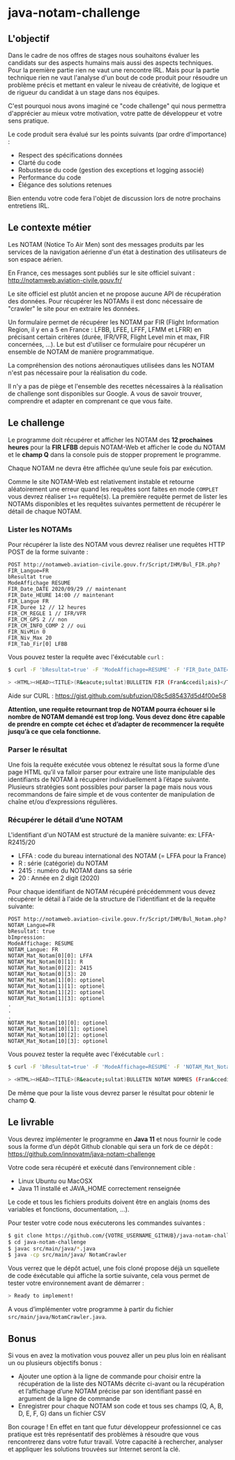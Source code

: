 # java-notam-challenge

## L'objectif

Dans le cadre de nos offres de stages nous souhaitons évaluer les candidats sur des aspects humains mais aussi des aspects techniques. Pour la première partie rien ne vaut une rencontre IRL. Mais pour la partie technique rien ne vaut l'analyse d'un bout de code produit pour résoudre un problème précis et mettant en valeur le niveau de créativité, de logique et de rigueur du candidat à un stage dans nos équipes.

C'est pourquoi nous avons imaginé ce "code challenge" qui nous permettra d'apprécier au mieux votre motivation, votre patte de développeur et votre sens pratique.

Le code produit sera évalué sur les points suivants (par ordre d'importance) :
* Respect des spécifications données
* Clarté du code
* Robustesse du code (gestion des exceptions et logging associé)
* Performance du code
* Élégance des solutions retenues

Bien entendu votre code fera l'objet de discussion lors de notre prochains entretiens IRL.

## Le contexte métier

Les NOTAM (Notice To Air Men) sont des messages produits par les services de la navigation aérienne d'un état à destination des utilisateurs de son espace aérien.

En France, ces messages sont publiés sur le site officiel suivant : http://notamweb.aviation-civile.gouv.fr/

Le site officiel est plutôt ancien et ne propose aucune API de récupération des données. Pour récupérer les NOTAMs il est donc nécessaire de "crawler" le site pour en extraire les données.

Un formulaire permet de récupérer les NOTAM par FIR (Flight Information Region, il y en a 5 en France : LFBB, LFEE, LFFF, LFMM et LFRR) en précisant certain critères (durée, IFR/VFR, Flight Level min et max, FIR concernées, ...). Le but est d'utiliser ce formulaire pour récupérer un ensemble de NOTAM de manière programmatique.

La compréhension des notions aéronautiques utilisées dans les NOTAM n'est pas nécessaire pour la réalisation du code.

Il n'y a pas de piège et l'ensemble des recettes nécessaires à la réalisation de challenge sont disponibles sur Google. A vous de savoir trouver, comprendre et adapter en comprenant ce que vous faite.

## Le challenge

Le programme doit récupérer et afficher les NOTAM des **12 prochaines heures** pour la **FIR LFBB** depuis NOTAM-Web et afficher le code du NOTAM et le **champ Q** dans la console puis de stopper proprement le programme.

Chaque NOTAM ne devra être affichée qu’une seule fois par exécution.

Comme le site NOTAM-Web est relativement instable et retourne aléatoirement une erreur quand les requêtes sont faites en mode `COMPLET` vous devrez réaliser `1+n` requête(s). 
La première requête permet de lister les NOTAMs disponibles et les requêtes suivantes permettent de récupérer le détail de chaque NOTAM.

### Lister les NOTAMs

Pour récupérer la liste des NOTAM vous devrez réaliser une requêtes HTTP POST de la forme suivante :

```
POST http://notamweb.aviation-civile.gouv.fr/Script/IHM/Bul_FIR.php?FIR_Langue=FR
bResultat true
ModeAffichage RESUME
FIR_Date_DATE 2020/09/29 // maintenant
FIR_Date_HEURE 14:00 // maintenant
FIR_Langue FR
FIR_Duree 12 // 12 heures
FIR_CM_REGLE 1 // IFR/VFR
FIR_CM_GPS 2 // non
FIR_CM_INFO_COMP 2 // oui
FIR_NivMin 0
FIR_Niv_Max 20
FIR_Tab_Fir[0] LFBB 
```

Vous pouvez tester la requête avec l'éxécutable `curl` :

```bash
$ curl -F 'bResultat=true' -F 'ModeAffichage=RESUME' -F 'FIR_Date_DATE=2020/10/05' -F 'FIR_Date_HEURE=19:00' -F 'FIR_Duree=12' -F 'FIR_CM_REGLE=1' -F 'FIR_CM_GPS=2' -F 'FOR_CM_INFO_COMP=2' -F 'FIR_NivMin=0' -F 'FIR_NivMax=5' -F 'FIR_Tab_Fir[0]=LFBB'  -X POST http://notamweb.aviation-civile.gouv.fr/Script/IHM/Bul_FIR.php?FIR_Langue=FR

> <HTML><HEAD><TITLE>(R&eacute;sultat)BULLETIN FIR (Fran&ccedil;ais)</TITLE>...
```

Aide sur CURL : https://gist.github.com/subfuzion/08c5d85437d5d4f00e58

**Attention, une requête retournant trop de NOTAM pourra échouer si le nombre de NOTAM demandé est trop long. Vous devez donc être capable de prendre en compte cet échec et d’adapter de recommencer la requête jusqu’à ce que cela fonctionne.**

### Parser le résultat

Une fois la requête exécutée vous obtenez le résultat sous la forme d’une page HTML qu’il va falloir parser pour extraire une liste manipulable des identifiants de NOTAM à récupérer individuellement à l’étape suivante.
Plusieurs stratégies sont possibles pour parser la page mais nous vous recommandons de faire simple et de vous contenter de manipulation de chaîne et/ou d’expressions régulières.

### Récupérer le détail d’une NOTAM

L'identifiant d'un NOTAM est structuré de la manière suivante:
ex: LFFA-R2415/20
* LFFA : code du bureau international des NOTAM (= LFFA pour la France)
* R : série (catégorie) du NOTAM
* 2415 : numéro du NOTAM dans sa série
* 20 : Année en 2 digit (2020)

Pour chaque identifiant de NOTAM récupéré précédemment vous devez récupérer le détail à l'aide de la structure de l'identifiant et de la requête suivante:
```
POST http://notamweb.aviation-civile.gouv.fr/Script/IHM/Bul_Notam.php?NOTAM_Langue=FR
bResultat: true
bImpression: 
ModeAffichage: RESUME
NOTAM_Langue: FR
NOTAM_Mat_Notam[0][0]: LFFA
NOTAM_Mat_Notam[0][1]: R
NOTAM_Mat_Notam[0][2]: 2415
NOTAM_Mat_Notam[0][3]: 20
NOTAM_Mat_Notam[1][0]: optionel
NOTAM_Mat_Notam[1][1]: optionel
NOTAM_Mat_Notam[1][2]: optionel
NOTAM_Mat_Notam[1][3]: optionel
.
.
.
NOTAM_Mat_Notam[10][0]: optionel
NOTAM_Mat_Notam[10][1]: optionel
NOTAM_Mat_Notam[10][2]: optionel
NOTAM_Mat_Notam[10][3]: optionel

```

Vous pouvez tester la requête avec l'éxécutable `curl` :

```bash
$ curl -F 'bResultat=true' -F 'ModeAffichage=RESUME' -F 'NOTAM_Mat_Notam[0][0]=LFFA' -F 'NOTAM_Mat_Notam[0][1]=R' -F 'NOTAM_Mat_Notam[0][2]=2415' -F 'NOTAM_Mat_Notam[0][3]=20' -X POST http://notamweb.aviation-civile.gouv.fr/Script/IHM/Bul_Notam.php?NOTAM_Langue=FR

> <HTML><HEAD><TITLE>(R&eacute;sultat)BULLETIN NOTAM NOMMES (Fran&ccedil;ais)</TITLE> ...
```


De même que pour la liste vous devrez parser le résultat pour obtenir le champ **Q**.

## Le livrable

Vous devrez implémenter le programme en **Java 11** et nous fournir le code sous la forme d’un dépôt Github clonable qui sera un fork de ce dépôt : https://github.com/innovatm/java-notam-challenge

Votre code sera récupéré et exécuté dans l’environnement cible :

* Linux Ubuntu ou MacOSX
* Java 11 installé et JAVA_HOME correctement renseignée

Le code et tous les fichiers produits doivent être en anglais (noms des variables et fonctions, documentation, ...).

Pour tester votre code nous exécuterons les commandes suivantes :

```bash
$ git clone https://github.com/{VOTRE_USERNAME_GITHUB}/java-notam-challenge
$ cd java-notam-challenge
$ javac src/main/java/*.java
$ java -cp src/main/java/ NotamCrawler
```

Vous verrez que le dépôt actuel, une fois cloné propose déjà un squellete de code éxécutable qui affiche la sortie suivante, cela vous permet de tester votre environnement avant de démarrer :

```bash
> Ready to implement!
```

A vous d’implémenter votre programme à partir du fichier `src/main/java/NotamCrawler.java`.

## Bonus

Si vous en avez la motivation vous pouvez aller un peu plus loin en réalisant un ou plusieurs objectifs bonus :

* Ajouter une option à la ligne de commande pour choisir entre la récupération de la liste des NOTAMs décrite ci-avant ou la récupération et l’affichage d’une NOTAM précise par son identifiant passé en argument de la ligne de commande
* Enregistrer pour chaque NOTAM son code et tous ses champs (Q, A, B, D, E, F, G) dans un fichier CSV

Bon courage ! En effet en tant que futur développeur professionnel ce cas pratique est très représentatif des problèmes à résoudre que vous rencontrerez dans votre futur travail. Votre capacité à rechercher, analyser et appliquer les solutions trouvées sur Internet seront la clé.
